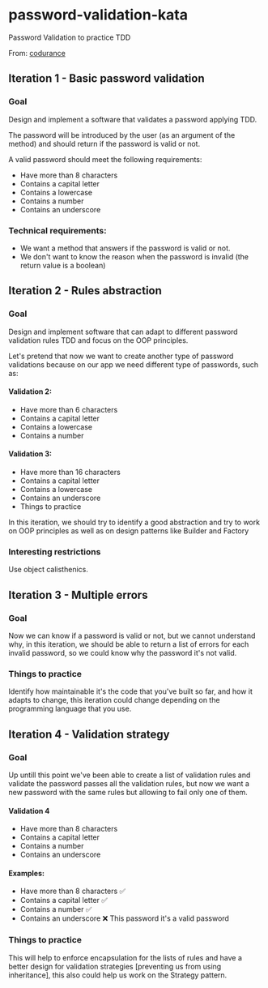 # password-validation-kata
Password Validation to practice TDD

From: [codurance](https://www.codurance.com/katalyst/password-validation)

## Iteration 1 - Basic password validation
### Goal
Design and implement a software that validates a password applying TDD.

The password will be introduced by the user (as an argument of the method) and should return if the password is valid or not.

A valid password should meet the following requirements:

* Have more than 8 characters
* Contains a capital letter
* Contains a lowercase
* Contains a number
* Contains an underscore 

### Technical requirements:
* We want a method that answers if the password is valid or not.
* We don't want to know the reason when the password is invalid (the return value is a boolean)

## Iteration 2 - Rules abstraction
### Goal
Design and implement software that can adapt to different password validation rules TDD and focus on the OOP principles.

Let's pretend that now we want to create another type of password validations because on our app we need different type of passwords, such as:

#### Validation 2:

* Have more than 6 characters
* Contains a capital letter
* Contains a lowercase
* Contains a number

#### Validation 3:

* Have more than 16 characters
* Contains a capital letter
* Contains a lowercase
* Contains an underscore
* Things to practice

In this iteration, we should try to identify a good abstraction and try to work on OOP principles as well as on design patterns like Builder and Factory

### Interesting restrictions
Use object calisthenics.

## Iteration 3 - Multiple errors
### Goal
Now we can know if a password is valid or not, but we cannot understand why, in this iteration, we should be able to return a list of errors for each invalid password, so we could know why the password it's not valid.

### Things to practice
Identify how maintainable it's the code that you've built so far, and how it adapts to change, this iteration could change depending on the programming language that you use.

## Iteration 4 - Validation strategy
### Goal
Up untill this point we've been able to create a list of validation rules and validate the password passes all the validation rules, but now we want a new password with the same rules but allowing to fail only one of them.

#### Validation 4

* Have more than 8 characters
* Contains a capital letter
* Contains a number
* Contains an underscore

#### Examples:

* Have more than 8 characters ✅
* Contains a capital letter ✅
* Contains a number ✅
* Contains an underscore ❌
This password it's a valid password

### Things to practice
This will help to enforce encapsulation for the lists of rules and have a better design for validation strategies [preventing us from using inheritance], this also could help us work on the Strategy pattern.